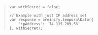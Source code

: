 > ```node
> var withSecret = false;
> 
> // Example with just IP address set
> var response = breinify.temporalData({
>     'ipAddress': '74.115.209.58'
> }, withSecret);
> ```
